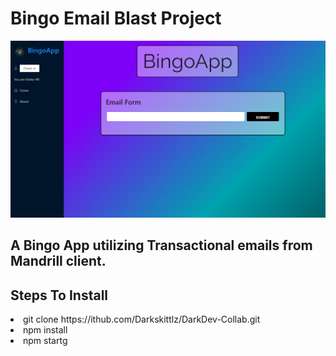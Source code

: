 
# Bingo Email Blast Project

![image](https://github.com/Darkskittlz/Bingo-Transactional-Email-App/blob/main/client/src/assets/bingoApp.png)

## A Bingo App utilizing Transactional emails from Mandrill client. 


## Steps To Install
<li>git clone https://ithub.com/Darkskittlz/DarkDev-Collab.git
<li>npm install
<li>npm startg
